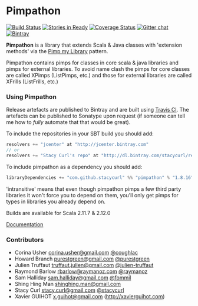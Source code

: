 Pimpathon
=========

[![Build Status](https://api.travis-ci.org/stacycurl/pimpathon.png?branch=master)](https://travis-ci.org/stacycurl/pimpathon)
[![Stories in Ready](https://badge.waffle.io/stacycurl/pimpathon.png?label=ready&title=Ready)](http://waffle.io/stacycurl/pimpathon)
[![Coverage Status](https://coveralls.io/repos/stacycurl/pimpathon/badge.svg)](https://coveralls.io/r/stacycurl/pimpathon)
[![Gitter chat](https://badges.gitter.im/stacycurl/pimpathon.png)](https://gitter.im/stacycurl/pimpathon)
[![Bintray](https://api.bintray.com/packages/stacycurl/repo/pimpathon/images/download.svg) ](https://bintray.com/stacycurl/repo/pimpathon/_latestVersion)

**Pimpathon** is a library that extends Scala & Java classes with 'extension methods' via the [Pimp my Library][pimp-my-library] pattern.

Pimpathon contains pimps for classes in core scala & java libraries and pimps for external libraries. To avoid
name clash the pimps for core classes are called XPimps (ListPimps, etc.) and those for external libraries are called
XFrills (ListFrills, etc.)

### Using Pimpathon

Release artefacts are published to Bintray and are built using [Travis CI][ci].
The artefacts can be published to Sonatype upon request (if someone can tell me how to _fully_ automate that that would be great).

To include the repositories in your SBT build you should add:

```scala
resolvers += "jcenter" at "http://jcenter.bintray.com"
// or
resolvers += "Stacy Curl's repo" at "http://dl.bintray.com/stacycurl/repo/"
```

To include pimpathon as a dependency you should add:

```scala
libraryDependencies += "com.github.stacycurl" %% "pimpathon" % "1.8.16" intransitive()
```

'intransitive' means that even though pimpathon pimps a few third party libraries it won't force you to depend on them,
you'll only get pimps for types in libraries you already depend on.


Builds are available for Scala 2.11.7 & 2.12.0


[Documentation][doc]

### Contributors

+ Corina Usher <corina.usher@gmail.com> [@coughlac](https://twitter.com/coughlac)
+ Howard Branch <purestgreen@gmail.com> [@purestgreen](https://twitter.com/purestgreen)
+ Julien Truffaut <truffaut.julien@gmail.com> [@julien-truffaut](https://twitter.com/julien-truffaut)
+ Raymond Barlow <rbarlow@raymanoz.com> [@raymanoz](https://twitter.com/raymanoz)
+ Sam Halliday <sam.halliday@gmail.com> [@fommil](https://twitter.com/fommil)
+ Shing Hing Man <shinghing.man@gmail.com>
+ Stacy Curl <stacy.curl@gmail.com> [@stacycurl](https://twitter.com/stacycurl)
+ Xavier GUIHOT <x.guihot@gmail.com> (http://xavierguihot.com)

[ci]: https://travis-ci.org/stacycurl/pimpathon
[sonatype]: https://oss.sonatype.org/index.html#nexus-search;quick~pimpathon
[pimp-my-library]:http://www.artima.com/weblogs/viewpost.jsp?thread=179766
[doc]: https://rawgit.com/stacycurl/pimpathon/master/docs/index.html
[olddoc]: https://github.com/stacycurl/pimpathon/blob/master/docs/Documentation.md
